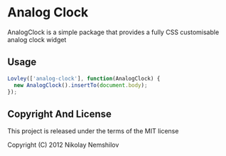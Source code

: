 # Analog Clock

AnalogClock is a simple package that provides a fully CSS customisable analog clock widget

## Usage

```js
Lovley(['analog-clock'], function(AnalogClock) {
  new AnalogClock().insertTo(document.body);
});
```


## Copyright And License

This project is released under the terms of the MIT license

Copyright (C) 2012 Nikolay Nemshilov